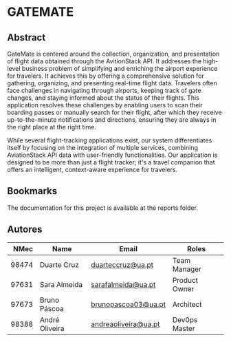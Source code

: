 # GATEMATE

## Abstract
  GateMate is centered around the collection, organization, and presentation of flight
data obtained through the AvitionStack API. It addresses the high-level business problem
of simplifying and enriching the airport experience for travelers. It achieves this by offering a
comprehensive solution for gathering, organizing, and presenting real-time flight data.
Travelers often face challenges in navigating through airports, keeping track of gate
changes, and staying informed about the status of their flights. This application resolves
these challenges by enabling users to scan their boarding passes or manually search for
their flight, after which they receive up-to-the-minute notifications and directions, ensuring
they are always in the right place at the right time.

  While several flight-tracking applications exist, our system differentiates itself by
focusing on the integration of multiple services, combining AviationStack API data with
user-friendly functionalities. Our application is designed to be more than just a flight
tracker; it's a travel companion that offers an intelligent, context-aware experience for
travelers.

## Bookmarks
The documentation for this project is available at the reports folder.

## Autores

| NMec | Name | Email | Roles |
|--:|---|---|---|
| 98474| Duarte Cruz | duarteccruz@ua.pt | Team Manager |
| 97631| Sara Almeida | sarafalmeida@ua.pt| Product Owner |
| 97673| Bruno Páscoa | brunopascoa03@ua.pt | Architect |
| 98388| André Oliveira| andreaoliveira@ua.pt| Dev0ps Master |
